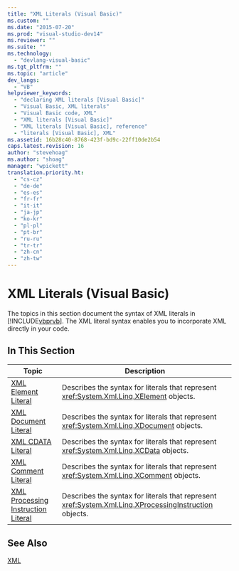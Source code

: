 ```yaml
---
title: "XML Literals (Visual Basic)"
ms.custom: ""
ms.date: "2015-07-20"
ms.prod: "visual-studio-dev14"
ms.reviewer: ""
ms.suite: ""
ms.technology: 
  - "devlang-visual-basic"
ms.tgt_pltfrm: ""
ms.topic: "article"
dev_langs: 
  - "VB"
helpviewer_keywords: 
  - "declaring XML literals [Visual Basic]"
  - "Visual Basic, XML literals"
  - "Visual Basic code, XML"
  - "XML literals [Visual Basic]"
  - "XML literals [Visual Basic], reference"
  - "literals [Visual Basic], XML"
ms.assetid: 16b28c40-8768-423f-bd9c-22ff10de2b54
caps.latest.revision: 16
author: "stevehoag"
ms.author: "shoag"
manager: "wpickett"
translation.priority.ht: 
  - "cs-cz"
  - "de-de"
  - "es-es"
  - "fr-fr"
  - "it-it"
  - "ja-jp"
  - "ko-kr"
  - "pl-pl"
  - "pt-br"
  - "ru-ru"
  - "tr-tr"
  - "zh-cn"
  - "zh-tw"
---
```

# XML Literals (Visual Basic)
The topics in this section document the syntax of XML literals in [!INCLUDE[vbprvb](../../../csharp\programming-guide\concepts\linq/includes/vbprvb_md.md)]. The XML literal syntax enables you to incorporate XML directly in your code.  
  
## In This Section  
  
|Topic|Description|  
|-----------|-----------------|  
|[XML Element Literal](../../../visual-basic\language-reference\xml-literals/xml-element-literal.md)|Describes the syntax for literals that represent <xref:System.Xml.Linq.XElement> objects.|  
|[XML Document Literal](../../../visual-basic\language-reference\xml-literals/xml-document-literal.md)|Describes the syntax for literals that represent <xref:System.Xml.Linq.XDocument> objects.|  
|[XML CDATA Literal](../../../visual-basic\language-reference\xml-literals/xml-cdata-literal.md)|Describes the syntax for literals that represent <xref:System.Xml.Linq.XCData> objects.|  
|[XML Comment Literal](../../../visual-basic\language-reference\xml-literals/xml-comment-literal.md)|Describes the syntax for literals that represent <xref:System.Xml.Linq.XComment> objects.|  
|[XML Processing Instruction Literal](../../../visual-basic\language-reference\xml-literals/xml-processing-instruction-literal.md)|Describes the syntax for literals that represent <xref:System.Xml.Linq.XProcessingInstruction> objects.|  
  
## See Also  
 [XML](../../../visual-basic\programming-guide\language-features\xml/index.md)